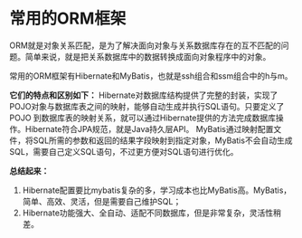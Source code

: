 # 常用的ORM框架
  ORM就是对象关系匹配，是为了解决面向对象与关系数据库存在的互不匹配的问题。简单来说，就是把关系数据库中的数据转换成面向对象程序中的对象。

常用的ORM框架有Hibernate和MyBatis，也就是ssh组合和ssm组合中的h与m。

**它们的特点和区别如下：**
  Hibernate对数据库结构提供了完整的封装，实现了POJO对象与数据库表之间的映射，能够自动生成并执行SQL语句。只要定义了POJO 到数据库表的映射关系，就可以通过Hibernate提供的方法完成数据库操作。Hibernate符合JPA规范，就是Java持久层API。
  MyBatis通过映射配置文件，将SQL所需的参数和返回的结果字段映射到指定对象，MyBatis不会自动生成SQL，需要自己定义SQL语句，不过更方便对SQL语句进行优化。

**总结起来：**
1. Hibernate配置要比mybatis复杂的多，学习成本也比MyBatis高。MyBatis，简单、高效、灵活，但是需要自己维护SQL；
2. Hibernate功能强大、全自动、适配不同数据库，但是非常复杂，灵活性稍差。


